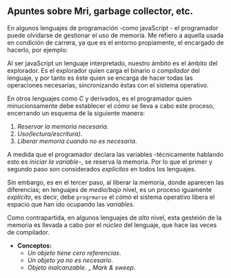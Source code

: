 ## Apuntes sobre Mri, garbage collector, etc.

En algunos lenguajes de programación -como javaScript - el programador puede olvidarse de gestionar el uso de memoría. Me refiero a aquella usada en condición de carrera, ya que es el entorno propiamente, el encargado de hacerlo, por ejemplo:

Al ser javaScript un lenguaje interpretado, nuestro ámbito es el ámbito del explorador. Es el explorador quien carga el binario o _compilador_ del lenguaje, y por tanto es éste quien se encarga de hacer todas las operaciones necesarias, sincronizando éstas con el sistema operativo.

En otros lenguajes como _C_ y derivados, es el programador quien minucionsamente debe establecer el _cómo_ se lleva a cabo este proceso, encerrando un esquema de la siguiente manera:

  1. _Reservar la memoria necesaria_.
  2. _Uso(lectura/escritura)_.
  3. _Liberar memoria cuando no es necesaria_.

A medida que el programador declara las variables -técnicamente hablando esto es _iniciar la variable_-, se reserva la memoria. Por lo que el primer y segundo paso  son considerados _explícitos_  en todos los lenguajes.

Sin embargo, es en el tercer paso, al liberar la memoria, donde aparecen las diferencias; en lenguajes de _medio/bajo_ nivel, es un proceso iguamente _explícito_, es decir, debe `progrmarse` el _cómo_ el sistema operativo libera el espacio que han ido ocupando las _variables_.

Como contrapartida, en algunos lenguajes de _alto_ nivel, esta gesteión de la memoria es llevada a cabo por el _núcleo_ del lenguaje, que hace las veces de compilador.

  - __Conceptos:__
    - _Un objeto tiene cero referencias_.
    - _Un objeto ya no es necesario_.
    - _Objeto inalcanzable_.
    _ _Mark & sweep_.
